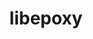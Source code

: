 ---
title: "libepoxy"
layout: cache
categories: [package, develop]
meta: {"versions": ["1.4.3"], "compilers": ["gcc@=11.4.0"], "oss": ["ubuntu22.04"], "platforms": ["linux"], "targets": ["x86_64_v3"], "stacks": ["e4s", "root"], "num_specs": 6, "num_specs_by_stack": {"root": 6, "e4s": 6}}
spec_details: [{"hash": "o22giuptjmycdohrbsrp2ucere7cbqvs", "compiler": "gcc@=11.4.0", "versions": ["1.4.3"], "os": "ubuntu22.04", "platform": "linux", "target": "x86_64_v3", "variants": ["build_system=autotools", "+glx"], "stacks": ["root", "e4s"], "size": "-", "tarball": "https://binaries.spack.io/develop/build_cache/linux-ubuntu22.04-x86_64_v3/gcc-11.4.0/libepoxy-1.4.3/linux-ubuntu22.04-x86_64_v3-gcc-11.4.0-libepoxy-1.4.3-o22giuptjmycdohrbsrp2ucere7cbqvs.spack"}, {"hash": "xuyhxb44bcgqgqcox6wwz2qiyszj2yuo", "compiler": "gcc@=11.4.0", "versions": ["1.4.3"], "os": "ubuntu22.04", "platform": "linux", "target": "x86_64_v3", "variants": ["build_system=autotools", "+glx"], "stacks": ["root", "e4s"], "size": "-", "tarball": "https://binaries.spack.io/develop/build_cache/linux-ubuntu22.04-x86_64_v3/gcc-11.4.0/libepoxy-1.4.3/linux-ubuntu22.04-x86_64_v3-gcc-11.4.0-libepoxy-1.4.3-xuyhxb44bcgqgqcox6wwz2qiyszj2yuo.spack"}, {"hash": "d26v5qqrzqcejrug2iu4l5wqctxvzyuf", "compiler": "gcc@=11.4.0", "versions": ["1.4.3"], "os": "ubuntu22.04", "platform": "linux", "target": "x86_64_v3", "variants": ["build_system=autotools", "+glx"], "stacks": ["root", "e4s"], "size": "-", "tarball": "https://binaries.spack.io/develop/build_cache/linux-ubuntu22.04-x86_64_v3/gcc-11.4.0/libepoxy-1.4.3/linux-ubuntu22.04-x86_64_v3-gcc-11.4.0-libepoxy-1.4.3-d26v5qqrzqcejrug2iu4l5wqctxvzyuf.spack"}, {"hash": "4igwpykqjwnlizgo7spya2wwysiah5ap", "compiler": "gcc@=11.4.0", "versions": ["1.4.3"], "os": "ubuntu22.04", "platform": "linux", "target": "x86_64_v3", "variants": ["build_system=autotools", "+glx"], "stacks": ["root", "e4s"], "size": "-", "tarball": "https://binaries.spack.io/develop/build_cache/linux-ubuntu22.04-x86_64_v3/gcc-11.4.0/libepoxy-1.4.3/linux-ubuntu22.04-x86_64_v3-gcc-11.4.0-libepoxy-1.4.3-4igwpykqjwnlizgo7spya2wwysiah5ap.spack"}, {"hash": "iosuq2rtdsfnuioaw66ouqfekz4dcrb5", "compiler": "gcc@=11.4.0", "versions": ["1.4.3"], "os": "ubuntu22.04", "platform": "linux", "target": "x86_64_v3", "variants": ["build_system=autotools", "+glx"], "stacks": ["root", "e4s"], "size": "-", "tarball": "https://binaries.spack.io/develop/build_cache/linux-ubuntu22.04-x86_64_v3/gcc-11.4.0/libepoxy-1.4.3/linux-ubuntu22.04-x86_64_v3-gcc-11.4.0-libepoxy-1.4.3-iosuq2rtdsfnuioaw66ouqfekz4dcrb5.spack"}, {"hash": "yaoqjir4owtbvx3o6cuwoz7msv6xtosm", "compiler": "gcc@=11.4.0", "versions": ["1.4.3"], "os": "ubuntu22.04", "platform": "linux", "target": "x86_64_v3", "variants": ["build_system=autotools", "+glx"], "stacks": ["root", "e4s"], "size": "-", "tarball": "https://binaries.spack.io/develop/build_cache/linux-ubuntu22.04-x86_64_v3/gcc-11.4.0/libepoxy-1.4.3/linux-ubuntu22.04-x86_64_v3-gcc-11.4.0-libepoxy-1.4.3-yaoqjir4owtbvx3o6cuwoz7msv6xtosm.spack"}]
---